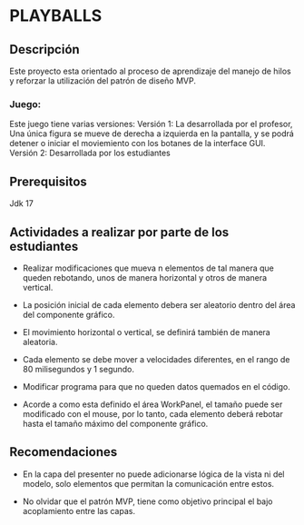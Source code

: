 # PLAYBALLS

## Descripción
Este proyecto esta orientado al proceso de aprendizaje del manejo de hilos y reforzar la utilización del patrón de diseño MVP.

### Juego:
Este juego tiene varias versiones:
Versión 1: La desarrollada por el profesor, Una única figura se mueve de derecha a izquierda en la pantalla, y se podrá detener o iniciar  el moviemiento con los botanes de la interface GUI.
Versión 2: Desarrollada por los estudiantes 

## Prerequisitos
Jdk 17

## Actividades a realizar por parte de los estudiantes

- Realizar modificaciones que mueva n elementos de tal manera que queden rebotando, unos de manera horizontal y otros de manera vertical.

- La posición inicial de cada elemento debera ser aleatorio dentro del área del componente gráfico.

- El movimiento horizontal o vertical, se definirá también de manera aleatoria.

- Cada elemento se debe mover a velocidades diferentes, en el rango de 80 milisegundos y 1 segundo.

- Modificar programa para que no queden datos quemados en el código.

- Acorde a como esta definido el área WorkPanel, el tamaño puede ser modificado con el mouse, por lo tanto, cada elemento deberá rebotar hasta el tamaño máximo del componente gráfico.


## Recomendaciones
- En la capa del presenter no puede adicionarse lógica de la vista ni del modelo, solo elementos que permitan la comunicación entre estos.

- No olvidar que el patrón MVP, tiene como objetivo principal el bajo acoplamiento entre las capas.





